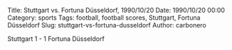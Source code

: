 Title: Stuttgart vs. Fortuna Düsseldorf, 1990/10/20
Date: 1990/10/20 00:00
Category: sports
Tags: football, football scores, Stuttgart, Fortuna Düsseldorf
Slug: stuttgart-vs-fortuna-dusseldorf
Author: carbonero


Stuttgart 1 - 1 Fortuna Düsseldorf
